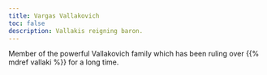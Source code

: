 ```yaml
---
title: Vargas Vallakovich
toc: false
description: Vallakis reigning baron.
---
```


Member of the powerful Vallakovich family which has been ruling over {{% mdref vallaki %}} for a long time.
